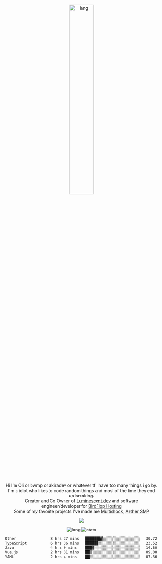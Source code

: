 <p align="center">
 <a href="https://luminescent.dev">
  <img width="40%" alt="lang" src="https://github.com/bwmp/bwmp/blob/main/l_10.png?raw=true" />
 </a>
</p>

<p align="center">
 Hi I'm Oli or bwmp or akiradev or whatever tf i have too many things i go by.<br>
 I'm a idiot who likes to code random things and most of the time they end up breaking.<br>
 Creator and Co Owner of <a href="https://luminescent.dev">Luminescent.dev</a> and software engineer/developer for <a href="https://www.birdflop.com">BirdFlop Hosting</a><br>
 Some of my favorite projects I've made are <a href="https://github.com/PiShock-Inc/MultiShock">Multishock</a>, <a href="https://www.aethersmp.com">Aether SMP</a>
</p>

<p align="center">
  <a href="https://discord.com/users/798738506859282482"><img align="center" src="https://lanyard-profile-readme.vercel.app/api/798738506859282482?bg=433e4f&borderRadius=10px&showDisplayName=true&idleMessage=Probably%20sleeping"/></a>
</p>

<p align="center">
 <img alt="lang" src="https://github-readme-stats.vercel.app/api/top-langs/?username=bwmp&layout=compact&hide_border=true&langs_count=10&theme=transparent&custom_title=Languages" />
 <img alt="stats" src="https://github-readme-stats.vercel.app/api?username=bwmp&show_icons=true&hide_border=true&count_private=true&theme=transparent&custom_title=Statistics">
</p>
<p align="center">
 <!--START_SECTION:waka-->

```txt
Other                8 hrs 37 mins   ███████▓░░░░░░░░░░░░░░░░░   30.72 %
TypeScript           6 hrs 36 mins   ██████░░░░░░░░░░░░░░░░░░░   23.52 %
Java                 4 hrs 9 mins    ███▓░░░░░░░░░░░░░░░░░░░░░   14.80 %
Vue.js               2 hrs 31 mins   ██▒░░░░░░░░░░░░░░░░░░░░░░   09.00 %
YAML                 2 hrs 4 mins    ██░░░░░░░░░░░░░░░░░░░░░░░   07.36 %
```

<!--END_SECTION:waka-->
</p>
